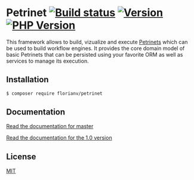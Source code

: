 # Petrinet [![Build status][travis-image]][travis-url] [![Version][version-image]][version-url] [![PHP Version][php-version-image]][php-version-url]

This framework allows to build, vizualize and execute [Petrinets](http://en.wikipedia.org/wiki/Petri_net)
which can be used to build workflow engines. It provides the core domain model of basic Petrinets that can be persisted
using your favorite ORM as well as services to manage its execution.

## Installation

```bash
$ composer require florianv/petrinet
```

## Documentation

[Read the documentation for master](https://github.com/florianv/petrinet/blob/master/docs/documentation.md)

[Read the documentation for the 1.0 version](https://github.com/florianv/petrinet/blob/1.0/docs/documentation.md)

## License

[MIT](https://github.com/florianv/petrinet/blob/master/LICENSE)

[travis-url]: https://travis-ci.org/florianv/petrinet
[travis-image]: http://img.shields.io/travis/florianv/petrinet.svg?style=flat

[license-url]: https://packagist.org/packages/florianv/petrinet
[license-image]: http://img.shields.io/packagist/l/florianv/petrinet.svg?style=flat

[version-url]: https://packagist.org/packages/florianv/petrinet
[version-image]: http://img.shields.io/packagist/v/florianv/petrinet.svg?style=flat

[php-version-url]: https://packagist.org/packages/florianv/petrinet
[php-version-image]: http://img.shields.io/badge/php-7.3.0+-ff69b4.svg
